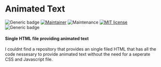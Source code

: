 Animated Text
=============

![Generic badge](https://img.shields.io/badge/SIZE-4.62KB-GREEN.svg)
[![Maintainer](https://img.shields.io/badge/Developer-Theodorvdw1987-blue)](https://github.com/Theodorvdw1987)
![Maintenance](https://img.shields.io/badge/Maintained%3F-no-red.svg)
[![MIT license](https://img.shields.io/badge/License-MIT-blue.svg)](https://lbesson.mit-license.org/)
![Generic badge](https://img.shields.io/badge/HTML-100%25-GREEN.svg)

#### Single HTML file providing animated text ####

I couldnt find a repository that provides an single filed HTML that has all the code nessesary to provide animated text without the need for a seperate CSS and Javascript file.
